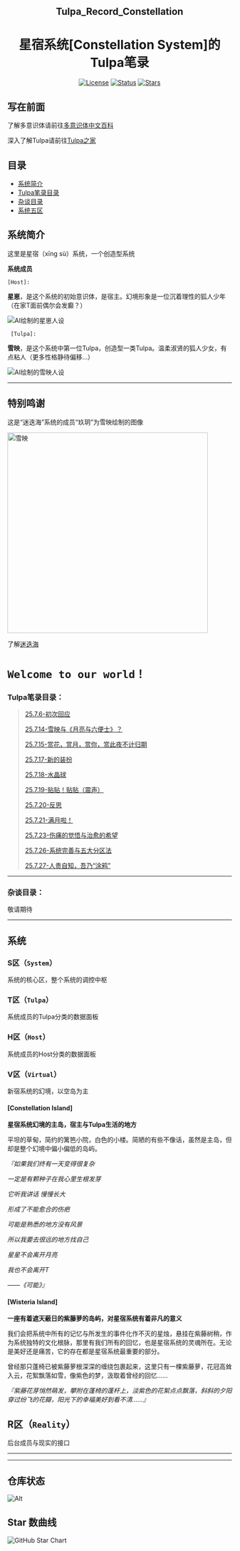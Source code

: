 <div align="center">

## Tulpa_Record_Constellation

# **星宿系统[Constellation System]的Tulpa笔录**

[![License](https://img.shields.io/badge/License-PRL%20v1.1-blue.svg?style=for-the-badge)](LICENSE)
[![Status](https://img.shields.io/badge/状态-连载中-yellow?style=for-the-badge)]()
[![Stars](https://img.shields.io/github/stars/xiaoCZX/Tulpa_Record_Constellation?style=for-the-badge)](https://github.com/xiaoCZX/Tulpa_Record_Constellation/stargazers)

</div>

## 写在前面

了解多意识体请前往[多意识体中文百科](https://wiki.pluralitycn.com/)

深入了解Tulpa请前往[Tulpa之家](https://tulpa.cn)

**目录**
----

- [系统简介](#系统简介)
- [Tulpa笔录目录](#tulpa笔录目录)
- [杂谈目录](#杂谈目录)
- [系统五区](#系统)

## 系统简介

这里是星宿（xīng sù）系统，一个创造型系统

**系统成员**

`[Host]:`

**星崽**，是这个系统的初始意识体，是宿主。幻境形象是一位沉着理性的狐人少年（在家T面前偶尔会发癫？）

![AI绘制的星崽人设](images/README/1753685894056.png)

` [Tulpa]:`

**雪映**，是这个系统中第一位Tulpa，创造型一类Tulpa。温柔淑贤的狐人少女，有点粘人（更多性格静待偏移...）

![AI绘制的雪映人设](images/README/1753685920043.png)

---

## 特别鸣谢

这是“迷迭海”系统的成员“玖玥”为雪映绘制的图像

<img src="images/README/1753774949767.png" alt="雪映" title="作者:玖玥" width="450">

了解[迷迭海](https://mdh7.dchen4.au)

# **`Welcome to our world！`**

### Tulpa笔录目录：

> [25.7.6-初次回应](./Record/25.7.6-初次回应.md)
> 
> [25.7.14-雪映与《月亮与六便士》？](./Record/25.7.14-雪映与《月亮与六便士》？.md)
> 
> [25.7.15-赏花，赏月，赏你，赏此夜不计归期](./Record/25.7.15-赏花，赏月，赏你，赏此夜不计归期.md)
> 
> [25.7.17-新的装扮](./Record/25.7.17-新的装扮.md)
> 
> [25.7.18-水晶球](./Record/25.7.18-水晶球.md)
> 
> [25.7.19-贴贴！贴贴（震声）](./Record/25.7.19-贴贴！贴贴（震声）.md)
> 
> [25.7.20-反思](./Record/25.7.20-反思.md)
> 
> [25.7.21-满月啦！](./Record/25.7.21-满月啦！.md)
> 
> [25.7.23-伤痛的觉悟与治愈的希望](./Record/25.7.23-伤痛的觉悟与治愈的希望.md)
> 
> [25.7.26-系统完善与五大分区法](./Record/25.7.26-系统完善与五大分区法.md)
> 
> [25.7.27-人贵自知，吾乃“涂鸦”](./Record/25.7.27-人贵自知，吾乃“涂鸦”.md)

---

### 杂谈目录：

敬请期待

---

## 系统

### S区（`System`）

系统的核心区，整个系统的调控中枢

### T区（`Tulpa`）

系统成员的Tulpa分类的数据面板

### H区（`Host`）

系统成员的Host分类的数据面板

### V区（`Virtual`）

新宿系统的幻境，以空岛为主

#### [Constellation Island]

**星宿系统幻境的主岛，宿主与Tulpa生活的地方**

平坦的草甸，简约的篱笆小院，白色的小楼。简陋的有些不像话，虽然是主岛，但却是整个幻境中偏小偏低的岛屿。

*『如果我们终有一天变得很复杂*

*一定是有颗种子在我心里生根发芽*

*它听我讲话 慢慢长大*

*形成了不能愈合的伤疤*

*可能是熟悉的地方没有风景*

*所以我要去很远的地方找自己*

*星星不会离开月亮*

*我也不会离开T*

*——《可能》』*

#### [Wisteria Island]

**一座有着遮天蔽日的紫藤萝的岛屿，对星宿系统有着非凡的意义**

我们会把系统中所有的记忆与所发生的事件化作不灭的星烛，悬挂在紫藤树稍，作为系统独特的文化根脉，那里有我们所有的回忆，也是星宿系统的灵魂所在。无论是美好还是痛苦，它的存在都是星宿系统最重要的部分。

曾经那只蓬椅已被紫藤萝根深深的缠绕包裹起来，这里只有一棵紫藤萝，花冠高耸入云，花絮飘落如雪，像紫色的梦，汲取着曾经的回忆……

*『紫藤花芽悄然萌发，攀附在蓬椅的蓬杆上，淡紫色的花絮点点飘落，斜斜的夕阳穿过纷飞的花瓣，阳光下的幸福美好到看不清……』*

## R区（`Reality`）

后台成员与现实的接口

---

---

## 仓库状态

![Alt](https://repobeats.axiom.co/api/embed/66f0ee9a309d8c62308938205e4b7b1d01e51d46.svg "Repobeats analytics image")

## Star 数曲线

![GitHub Star Chart](https://starchart.cc/xiaoCZX/Tulpa_Record_Constellation.svg)

